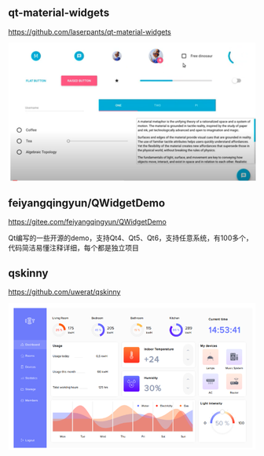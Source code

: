 ## qt-material-widgets

https://github.com/laserpants/qt-material-widgets

![](./image/qt-material-widgets.png)

## feiyangqingyun/QWidgetDemo

https://gitee.com/feiyangqingyun/QWidgetDemo

Qt编写的一些开源的demo，支持Qt4、Qt5、Qt6，支持任意系统，有100多个，代码简洁易懂注释详细，每个都是独立项目

## qskinny

https://github.com/uwerat/qskinny

![](./image/qskinny.jpg)
